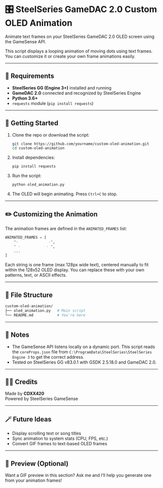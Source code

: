 # 🎛️ SteelSeries GameDAC 2.0 Custom OLED Animation

Animate text frames on your SteelSeries GameDAC 2.0 OLED screen using the GameSense API.

This script displays a looping animation of moving dots using text frames. You can customize it or create your own frame animations easily.

---

## 🔧 Requirements

- **SteelSeries GG (Engine 3+)** installed and running  
- **GameDAC 2.0** connected and recognized by SteelSeries Engine  
- **Python 3.6+**
- `requests` module (`pip install requests`)

---

## 🚀 Getting Started

1. Clone the repo or download the script:
   ```bash
   git clone https://github.com/yourname/custom-oled-animation.git
   cd custom-oled-animation
   ```

2. Install dependencies:
   ```bash
   pip install requests
   ```

3. Run the script:
   ```bash
   python oled_animation.py
   ```

4. The OLED will begin animating. Press `Ctrl+C` to stop.

---

## ✏️ Customizing the Animation

The animation frames are defined in the `ANIMATED_FRAMES` list:

```python
ANIMATED_FRAMES = [
    "·              ·",
    " ·            · ",
    ...
]
```

Each string is one frame (max 128px wide text), centered manually to fit within the 128x52 OLED display. You can replace these with your own patterns, text, or ASCII effects.

---

## 📂 File Structure

```bash
custom-oled-animation/
├── oled_animation.py   # Main script
└── README.md           # You're here
```

---

## 🧠 Notes

- The GameSense API listens locally on a dynamic port. This script reads the `coreProps.json` file from `C:\ProgramData\SteelSeries\SteelSeries Engine 3` to get the correct address.
- Tested on SteelSeries GG v83.0.1 with GSDK 2.5.18.0 and GameDAC 2.0.

---

## 🧑‍💻 Credits

Made by **CDXX420**  
Powered by SteelSeries GameSense

---

## 🪄 Future Ideas

- Display scrolling text or song titles  
- Sync animation to system stats (CPU, FPS, etc.)  
- Convert GIF frames to text-based OLED frames

---

## 📸 Preview (Optional)

Want a GIF preview in this section? Ask me and I’ll help you generate one from your animation frames!
